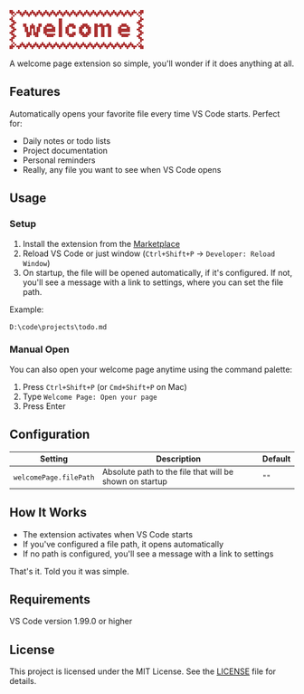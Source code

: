 ![Welcome Page](https://github.com/fresh-milkshake/vscode-welcome/blob/main/assets/welcome.png?raw=true)

A welcome page extension so simple, you'll wonder if it does anything at all.

## Features

Automatically opens your favorite file every time VS Code starts. Perfect for:

- Daily notes or todo lists
- Project documentation
- Personal reminders
- Really, any file you want to see when VS Code opens

## Usage

### Setup

1. Install the extension from the [Marketplace](https://marketplace.visualstudio.com/items?itemName=fresh-milkshake.welcome-page)
2. Reload VS Code or just window (`Ctrl+Shift+P` -> `Developer: Reload Window`)
3. On startup, the file will be opened automatically, if it's configured. If not, you'll see a message with a link to settings, where you can set the file path.

Example:

```
D:\code\projects\todo.md
```

### Manual Open

You can also open your welcome page anytime using the command palette:

1. Press `Ctrl+Shift+P` (or `Cmd+Shift+P` on Mac)
2. Type `Welcome Page: Open your page`
3. Press Enter

## Configuration

| Setting                | Description                                             | Default |
| ---------------------- | ------------------------------------------------------- | ------- |
| `welcomePage.filePath` | Absolute path to the file that will be shown on startup | `""`    |

## How It Works

- The extension activates when VS Code starts
- If you've configured a file path, it opens automatically
- If no path is configured, you'll see a message with a link to settings

That's it. Told you it was simple.

## Requirements

VS Code version 1.99.0 or higher

## License

This project is licensed under the MIT License. See the [LICENSE](https://github.com/fresh-milkshake/vscode-welcome/blob/main/LICENSE) file for details.
